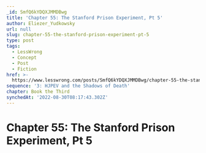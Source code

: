 ```yaml
---
_id: SmfQ6kYDQXJMMDBwg
title: 'Chapter 55: The Stanford Prison Experiment, Pt 5'
author: Eliezer_Yudkowsky
url: null
slug: chapter-55-the-stanford-prison-experiment-pt-5
type: post
tags:
  - LessWrong
  - Concept
  - Post
  - Fiction
href: >-
  https://www.lesswrong.com/posts/SmfQ6kYDQXJMMDBwg/chapter-55-the-stanford-prison-experiment-pt-5
sequence: '3: HJPEV and the Shadows of Death'
chapter: Book the Third
synchedAt: '2022-08-30T08:17:43.302Z'
---
```

# Chapter 55: The Stanford Prison Experiment, Pt 5

